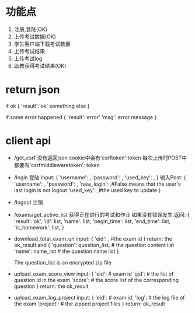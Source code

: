 # 功能点
1. 注册,登陆(OK)
2. 上传考试数据(OK)
3. 学生客户端下载考试数据
4. 上传考试结果
5. 上传考试log
6. 助教获得考试结果(OK)

# return json
if ok
{
    'result':'ok'
    something else
}

if some error happened
{
    'result':'error'
    'msg': error message
}


# client api
* /get_csrf
    没有返回json
    cookie中会有'csrftoken':token
    每次上传时POST中都要有'csrfmiddlewaretoken': token
* /login 登陆
    input:
    {
        'username': ,
        'password': ,
        'used_key': ,
    }
    输入Post:
    {
        'username': ,
        'password': ,
        'new_login': ,#False means that the user's last login is not logout
        'used_key': ,#the used key to update
    }
* /logout 注销
* /exams/get_active_list 获得正在进行的考试和作业 
    如果没有错误发生.返回:
    {
        'result':'ok',
        'id': list,
        'name': list,
        'begin_time': list,
        'end_time': list,
        'is_homework': list,
    }

* download_total_exam_url
    input:
    {
        'eid': , #the exam id
    }
    return:
    the ok_result and
    {
        'question': question_list, # the question content list
        'name': name_list # the question name list
    }

    The question_list is an encrypted zip file

* upload_exam_score_view
    input:
    {
        'eid': # exam id
        'qid': # the list of question id in the exam
        'score': # the score list of the corresponding question
    }
    return:
    the ok_result

* upload_exam_log_project
    input:
    {
        'eid': # exam id,
        'log': # the log file of the exam
        'project': # the zipped project files
    }
    return:
    ok_result
